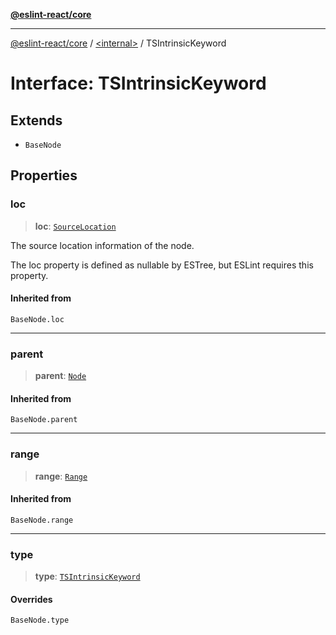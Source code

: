 [**@eslint-react/core**](../../README.md)

***

[@eslint-react/core](../../README.md) / [\<internal\>](../README.md) / TSIntrinsicKeyword

# Interface: TSIntrinsicKeyword

## Extends

- `BaseNode`

## Properties

### loc

> **loc**: [`SourceLocation`](SourceLocation.md)

The source location information of the node.

The loc property is defined as nullable by ESTree, but ESLint requires this property.

#### Inherited from

`BaseNode.loc`

***

### parent

> **parent**: [`Node`](../type-aliases/Node.md)

#### Inherited from

`BaseNode.parent`

***

### range

> **range**: [`Range`](../type-aliases/Range.md)

#### Inherited from

`BaseNode.range`

***

### type

> **type**: [`TSIntrinsicKeyword`](../README.md#tsintrinsickeyword)

#### Overrides

`BaseNode.type`
